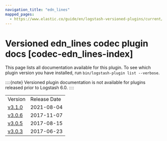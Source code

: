 ```yaml
---
navigation_title: "edn_lines"
mapped_pages:
  - https://www.elastic.co/guide/en/logstash-versioned-plugins/current/codec-edn_lines-index.html
---
```


# Versioned edn_lines codec plugin docs [codec-edn_lines-index]


This page lists all documentation available for this plugin.  To see which plugin version you have installed, run `bin/logstash-plugin list --verbose`.

::::{note}
Versioned plugin documentation is not available for plugins released prior to Logstash 6.0.
::::


|     |     |
| --- | --- |
| Version | Release Date |
| [v3.1.0](v3-1-0-plugins-codecs-edn_lines.md) | 2021-08-04 |
| [v3.0.6](v3-0-6-plugins-codecs-edn_lines.md) | 2017-11-07 |
| [v3.0.5](v3-0-5-plugins-codecs-edn_lines.md) | 2017-08-15 |
| [v3.0.3](v3-0-3-plugins-codecs-edn_lines.md) | 2017-06-23 |





